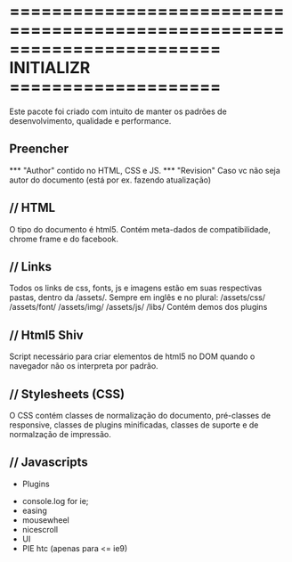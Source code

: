 ====================================================
==================== INITIALIZR ====================
====================================================

Este pacote foi criado com intuito de manter os 
padrões de desenvolvimento, qualidade e performance.

Preencher
---------
*** "Author" contido no HTML, CSS e JS.
*** "Revision" Caso vc não seja autor do documento 
(está por ex. fazendo atualização)

// HTML
-------
O tipo do documento é html5.
Contém meta-dados de compatibilidade, chrome frame
e do facebook.

// Links
--------
Todos os links de css, fonts, js e imagens estão em suas
respectivas pastas, dentro da /assets/. Sempre em inglês
e no plural:
	/assets/css/
	/assets/font/
	/assets/img/
	/assets/js/
		/libs/ Contém demos dos plugins


// Html5 Shiv
-------------
Script necessário para criar elementos de html5
no DOM quando o navegador não os interpreta por
padrão.

// Stylesheets (CSS)
--------------------
O CSS contém classes de normalização do documento,
pré-classes de responsive, classes de plugins minificadas,
classes de suporte e de normalzação de impressão.

// Javascripts
--------------
* Plugins
- console.log for ie;
- easing
- mousewheel
- nicescroll
- UI
- PIE htc (apenas para <= ie9)
